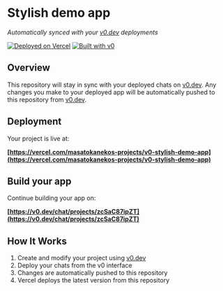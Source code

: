 # Stylish demo app

*Automatically synced with your [v0.dev](https://v0.dev) deployments*

[![Deployed on Vercel](https://img.shields.io/badge/Deployed%20on-Vercel-black?style=for-the-badge&logo=vercel)](https://vercel.com/masatokanekos-projects/v0-stylish-demo-app)
[![Built with v0](https://img.shields.io/badge/Built%20with-v0.dev-black?style=for-the-badge)](https://v0.dev/chat/projects/zcSaC87ipZT)

## Overview

This repository will stay in sync with your deployed chats on [v0.dev](https://v0.dev).
Any changes you make to your deployed app will be automatically pushed to this repository from [v0.dev](https://v0.dev).

## Deployment

Your project is live at:

**[https://vercel.com/masatokanekos-projects/v0-stylish-demo-app](https://vercel.com/masatokanekos-projects/v0-stylish-demo-app)**

## Build your app

Continue building your app on:

**[https://v0.dev/chat/projects/zcSaC87ipZT](https://v0.dev/chat/projects/zcSaC87ipZT)**

## How It Works

1. Create and modify your project using [v0.dev](https://v0.dev)
2. Deploy your chats from the v0 interface
3. Changes are automatically pushed to this repository
4. Vercel deploys the latest version from this repository